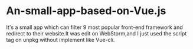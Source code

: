 # An-small-app-based-on-Vue.js
It's a small app which can filter 9 most popular front-end framework and redirect to their website.It was edit on WebStorm,and I just used the script tag on unpkg without implement like Vue-cli.
